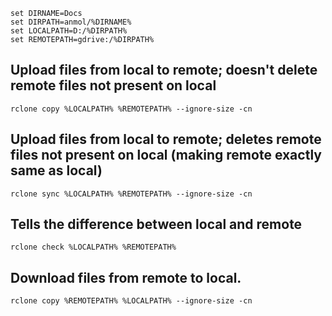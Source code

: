 ```
set DIRNAME=Docs
set DIRPATH=anmol/%DIRNAME%
set LOCALPATH=D:/%DIRPATH%
set REMOTEPATH=gdrive:/%DIRPATH%
```

## Upload files from local to remote; doesn't delete remote files not present on local
```
rclone copy %LOCALPATH% %REMOTEPATH% --ignore-size -cn
```

## Upload files from local to remote; deletes remote files not present on local (making remote exactly same as local)
```
rclone sync %LOCALPATH% %REMOTEPATH% --ignore-size -cn
```

## Tells the difference between local and remote
```
rclone check %LOCALPATH% %REMOTEPATH%
```

## Download files from remote to local.
```
rclone copy %REMOTEPATH% %LOCALPATH% --ignore-size -cn
```
